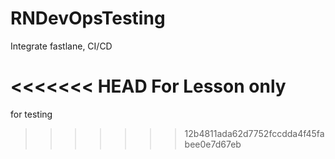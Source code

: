 # RNDevOpsTesting
Integrate fastlane, CI/CD

<<<<<<< HEAD
For Lesson only
=======
for testing
>>>>>>> 12b4811ada62d7752fccdda4f45fabee0e7d67eb

